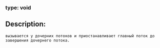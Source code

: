 ### type: void
## Description:
`
вызывается у дочерних потоков и приостанавливает главный поток до завершения дочернего потока.
`
